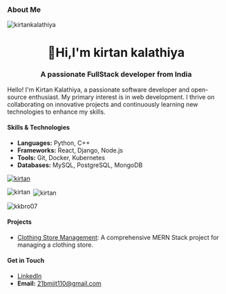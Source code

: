 

### About Me

<p align="left"> <img src="https://komarev.com/ghpvc/?username=kkbro07&label=Profile%20views&color=0e75b6&style=flat" alt="kirtankalathiya" /> </p>
<h1 align="center">👋Hi,I'm kirtan kalathiya</h1>
<h3 align="center">A passionate FullStack developer from India</h3>

Hello! I'm Kirtan Kalathiya, a passionate software developer and open-source enthusiast. My primary interest is in web development. I thrive on collaborating on innovative projects and continuously learning new technologies to enhance my skills.

#### Skills & Technologies
- **Languages:** Python, C++
- **Frameworks:** React, Django, Node.js
- **Tools:** Git, Docker, Kubernetes
- **Databases:** MySQL, PostgreSQL, MongoDB

<p align="left"> <a href="https://github.com/ryo-ma/github-profile-trophy"><img src="https://github-profile-trophy.vercel.app/?username=kkbro07" alt="kirtan" /></a> </p>





<p><img align="left" src="https://github-readme-stats.vercel.app/api/top-langs?username=kkbro07&show_icons=true&locale=en&layout=compact" alt="kirtan" /></p>

<p>&nbsp;<img align="center" src="https://github-readme-stats.vercel.app/api?username=kkbro07&show_icons=true&locale=en" alt="kirtan" /></p>

<p><img align="center" src="https://github-readme-streak-stats.herokuapp.com/?user=kkbro07&" alt="kkbro07" /></p>

#### Projects
- [Clothing Store Management](https://github.com/kkbro07/cloth-shop.git): A comprehensive MERN Stack project for managing a clothing store.

#### Get in Touch
- [LinkedIn](https://www.linkedin.com/in/kirtankalathiya?utm_source=share&utm_campaign=share_via&utm_content=profile&utm_medium=android_app)
- **Email:** [21bmiit110@gmail.com](mailto:21bmiit110@gmail.com)
